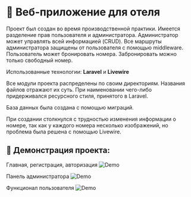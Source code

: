 # :hotel: Веб-приложение для отеля

Проект был создан во время производственной практики. Имеется разделение прав пользователя и администратора. Администратор может управлять всей информацией (CRUD). Все маршруты администратора защищены от пользователя с помощью middleware. Пользователь может бронировать номера. Забронировать можно только свободный номер.

Использованные технологии: **Laravel** и **Livewire**

Все модули проекта распределены по своим директориям. Названия файлов отражают их суть. При наименовании чего-либо придерживался ресурсного стиля, принятого в Laravel.

База данных была создана с помощью миграций.

При создании столкнулся с трудностью изменения информации о номере, так как у каждого номера несколько изображений, но проблема была решена с помощью Livewire.

## :cinema: Демонстрация проекта:

Главная, регистрация, авторизация
![Demo](https://media.giphy.com/media/sDY2qdYvRCLSEnq18r/giphy.gif)

Панель администратора
![Demo](https://media.giphy.com/media/mBLXio5znthvPt4XOW/giphy.gif)

Функционал пользователя
![Demo](https://media.giphy.com/media/f0ILCO1Zq1o6HwWAJU/giphy.gif)
